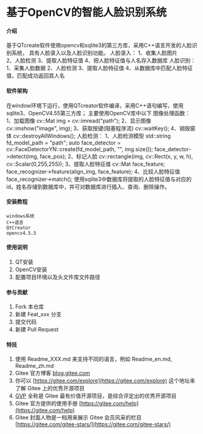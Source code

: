 # 基于OpenCV的智能人脸识别系统

#### 介绍
基于QTcreate软件使用opencv和sqlite3的第三方库，采用C++语言开发的人脸识别系统，
具有人脸录入以及人脸识别功能。
人脸录入：
    1、收集人脸图片                        
    2、人脸检测
    3、提取人脸特征值
    4、把人脸特征值与人名存入数据库
人脸识别：
    1、采集人脸数据
    2、人脸检测
    3、提取人脸特征值
    4、从数据库中匹配人脸特征值，匹配成功返回其人名

#### 软件架构
在window环境下运行，使用QTcreator软件编译，采用C++语句编写，使用sqlite3、OpenCV4.55第三方库；
主要使用OpenCV库中以下
图像处理函数：
    1、加载图像
        cv::Mat img = cv::imread("path");
    2、显示图像
        cv::imshow("image", img);
    3、获取按键(阻塞程序流)
        cv::waitKey();
    4、销毁窗体
        cv::destroyAllWindows();
人脸检测：
    1、人脸检测模型
    std::string fd_model_path = "path"; 
    auto face_detector = cv::FaceDetectorYN::create(fd_model_path, "", img.size());
    face_detector->detect(img, face_pos);
    2、标记人脸
    cv::rectangle(img, cv::Rect(x, y, w, h), cv::Scalar(0,255,255));
    3、提取人脸特征值
    cv::Mat face_feature;
    face_recognizer->feature(align_img, face_feature);
    4、比较人脸特征值
    face_recognizer->match();
使用sqlite3中数据库将提取的人脸特征值与对应的id，姓名存储到数据库中，并可对数据库进行插入、查询、删除操作。


#### 安装教程

    windows系统
    C++语言
    QtCreator
    opencv4.5.5

#### 使用说明

1.  QT安装
2.  OpenCV安装
3.  配置项目环境以及头文件库文件路径

#### 参与贡献

1.  Fork 本仓库
2.  新建 Feat_xxx 分支
3.  提交代码
4.  新建 Pull Request


#### 特技

1.  使用 Readme\_XXX.md 来支持不同的语言，例如 Readme\_en.md, Readme\_zh.md
2.  Gitee 官方博客 [blog.gitee.com](https://blog.gitee.com)
3.  你可以 [https://gitee.com/explore](https://gitee.com/explore) 这个地址来了解 Gitee 上的优秀开源项目
4.  [GVP](https://gitee.com/gvp) 全称是 Gitee 最有价值开源项目，是综合评定出的优秀开源项目
5.  Gitee 官方提供的使用手册 [https://gitee.com/help](https://gitee.com/help)
6.  Gitee 封面人物是一档用来展示 Gitee 会员风采的栏目 [https://gitee.com/gitee-stars/](https://gitee.com/gitee-stars/)
